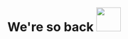 # We're so back <img src="https://media1.tenor.com/m/ETYQYZ-XnQ4AAAAC/gojo-sad-gojo.gif" width="55" height="55" />


<!--
**7zalof/7zalof** is a ✨ _special_ ✨ repository because its `README.md` (this file) appears on your GitHub profile.

Here are some ideas to get you started:

- 🔭 I’m currently working on ...
- 🌱 I’m currently learning ...
- 👯 I’m looking to collaborate on ...
- 🤔 I’m looking for help with ...
- 💬 Ask me about ...
- 📫 How to reach me: ...
- 😄 Pronouns: ...
- ⚡ Fun fact: ...
-->
